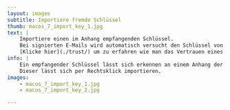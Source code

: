 ```yaml
---
layout: images
subtitle: Importiere fremde Schlüssel
thumb: macos_7_import_key_1.jpg
text: |
    Importiere einen im Anhang empfangenden Schlüssel.  
    Bei signierten E-Mails wird automatisch versucht den Schlüssel von einem Schlüsselserver runterzuladen.  
    [Klicke hier](./trust/) um zu erfahren wie man das Vertrauen eines empfangenen Schlüssels festlegt.
info: |
    Ein empfangender Schlüssel lässt sich erkennen an einem Anhang der mit **.asc** endet.
    Dieser lässt sich per Rechtsklick importieren.
images: 
    - macos_7_import_key_1.jpg
    - macos_7_import_key_2.jpg

---
```

